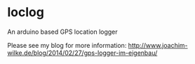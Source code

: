 # loclog
An arduino based GPS location logger

Please see my blog for more information:
http://www.joachim-wilke.de/blog/2014/02/27/gps-logger-im-eigenbau/
